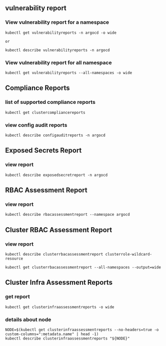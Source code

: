 ## vulnerability report
### View vulnerability report for a namespace
```
kubectl get vulnerabilityreports -n argocd -o wide

or 

kubectl describe vulnerabilityreports -n argocd
```  

### View vulnerability report for all namespace
```
kubectl get vulnerabilityreports --all-namespaces -o wide
```

## Compliance Reports

### list of supported compliance reports
```
kubectl get clustercompliancereports
```
### view config audit reports
```
kubectl describe configauditreports -n argocd
```

## Exposed Secrets Report
### view report
```
kubectl describe exposedsecretreport -n argocd
```

## RBAC Assessment Report
### view report
```
kubectl describe rbacassessmentreport --namespace argocd
```

## Cluster RBAC Assessment Report
### view report
```
kubectl describe clusterrbacassessmentreport clusterrole-wildcard-resource
```
```
kubectl get clusterrbacassessmentreport --all-namespaces --output=wide
```

## Cluster Infra Assessment Reports
### get report 
```
kubectl get clusterinfraassessmentreports -o wide
```
### details about node
```
NODE=$(kubectl get clusterinfraassessmentreports --no-headers=true -o custom-columns=":metadata.name" | head -1)
kubectl describe clusterinfraassessmentreports "${NODE}"
```
